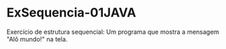 # ExSequencia-01JAVA
Exercício de estrutura sequencial: Um programa que mostra a mensagem "Alô mundo!" na tela.
